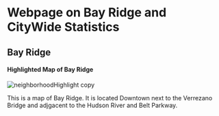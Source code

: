 # Webpage on Bay Ridge and CityWide Statistics

## Bay Ridge

#### Highlighted Map of Bay Ridge

![neighborhoodHighlight copy](https://user-images.githubusercontent.com/93113681/145577469-4d5c57b6-1491-4902-90dd-da163d04b00f.png)

This is a map of Bay Ridge. It is located Downtown next to the Verrezano Bridge and adjgacent to the Hudson River and Belt Parkway.
